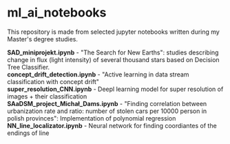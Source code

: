 # ml_ai_notebooks

This repository is made from selected jupyter notebooks written during my Master's degree studies.

**SAD_miniprojekt.ipynb**  - "The Search for New Earths": studies describing change in flux (light intensity) of several thousand stars based on Decision Tree Classifier. <br />
**concept_drift_detection.ipynb** - "Active learning in data stream classification with concept drift" <br />
**super_resolution_CNN.ipynb** - Deepl learning model for super resolution of images + their classification <br />
**SAaDSM_project_Michał_Dams.ipynb** - "Finding correlation between urbanization rate and ratio: number of stolen cars per 10000 person in polish provinces": Implementation of polynomial regression <br />
**NN_line_localizator.ipynb** - Neural network for finding coordiantes of the endings of line
